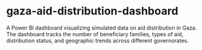 # gaza-aid-distribution-dashboard
A Power BI dashboard visualizing simulated data on aid distribution in Gaza. The dashboard tracks the number of beneficiary families, types of aid, distribution status, and geographic trends across different governorates.
